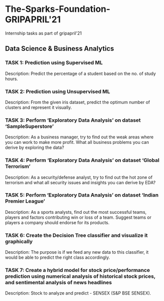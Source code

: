 # The-Sparks-Foundation-GRIPAPRIL'21
Internship tasks as part of gripapril'21

## Data Science & Business Analytics

### TASK 1: Prediction using Supervised ML
Description: Predict the percentage of a student based on the no. of study hours.

### TASK 2: Prediction using Unsupervised ML
Description: From the given iris dataset, predict the optimum number of clusters and represent it visually.

### TASK 3: Perform ‘Exploratory Data Analysis’ on dataset ‘SampleSuperstore’
Description: As a business manager, try to find out the weak areas where you can
work to make more profit. What all business problems you can derive by exploring the data? 

### TASK 4: Perform ‘Exploratory Data Analysis’ on dataset ‘Global Terrorism’
Description: As a security/defense analyst, try to find out the hot zone of terrorism and what all security issues and insights you can derive by EDA?

### TASK 5: Perform ‘Exploratory Data Analysis’ on dataset ‘Indian Premier League’
Description:  As a sports analysts, find out the most successful teams, players and factors contributing win or loss of a team. Suggest teams or players a company should endorse for its products.

### TASK 6: Create the Decision Tree classifier and visualize it graphically
Description: The purpose is if we feed any new data to this classifier, it would be able to predict the right class accordingly. 

### TASK 7: Create a hybrid model for stock price/performance prediction using numerical analysis of historical stock prices, and sentimental analysis of news headlines
Description: Stock to analyze and predict - SENSEX (S&P BSE SENSEX).
